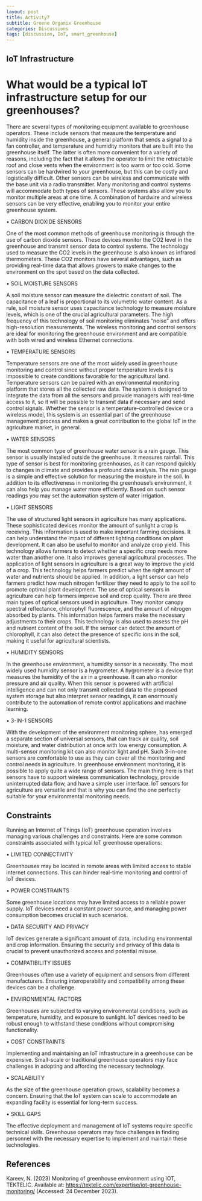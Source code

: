 ```yaml
---
layout: post
title: Activity7
subtitle: Greene Organix Greenhouse
categories: Discussions
tags: [discussion, IoT, smart_greenhouse]
---
```


## IoT Infrastructure

# What would be a typical IoT infrastructure setup for our greenhouses?

There are several types of monitoring equipment available to greenhouse operators. These include sensors that measure the temperature and humidity inside the greenhouse, a general platform that sends a signal to a fan controller, and temperature and humidity monitors that are built into the greenhouse itself. The latter is often more convenient for a variety of reasons, including the fact that it allows the operator to limit the retractable roof and close vents when the environment is too warm or too cold. Some sensors can be hardwired to your greenhouse, but this can be costly and logistically difficult. Other sensors can be wireless and communicate with the base unit via a radio transmitter. Many monitoring and control systems will accommodate both types of sensors. These systems also allow you to monitor multiple areas at one time. A combination of hardwire and wireless sensors can be very effective, enabling you to monitor your entire greenhouse system.

•	CARBON DIOXIDE SENSORS

One of the most common methods of greenhouse monitoring is through the use of carbon dioxide sensors. These devices monitor the CO2 level in the greenhouse and transmit sensor data to control systems. The technology used to measure the CO2 levels in the greenhouse is also known as infrared thermometers. These CO2 monitors have several advantages, such as providing real-time data that allows growers to make changes to the environment on the spot based on the data collected.

•	SOIL MOISTURE SENSORS

A soil moisture sensor can measure the dielectric constant of soil. The capacitance of a leaf is proportional to its volumetric water content. As a rule, soil moisture sensor uses capacitance technology to measure moisture levels, which is one of the crucial agricultural parameters. The high frequency of this technology of soil monitoring eliminates “noise” and offers high-resolution measurements. The wireless monitoring and control sensors are ideal for monitoring the greenhouse environment and are compatible with both wired and wireless Ethernet connections.

•	TEMPERATURE SENSORS

Temperature sensors are one of the most widely used in greenhouse monitoring and control since without proper temperature levels it is impossible to create conditions favorable for the agricultural land. Temperature sensors can be paired with an environmental monitoring platform that stores all the collected raw data. The system is designed to integrate the data from all the sensors and provide managers with real-time access to it, so it will be possible to transmit data if necessary and send control signals. Whether the sensor is a temperature-controlled device or a wireless model, this system is an essential part of the greenhouse management process and makes a great contribution to the global IoT in the agriculture market, in general.

•	WATER SENSORS

The most common type of greenhouse water sensor is a rain gauge. This sensor is usually installed outside the greenhouse. It measures rainfall. This type of sensor is best for monitoring greenhouses, as it can respond quickly to changes in climate and provides a profound data analysis. The rain gauge is a simple and effective solution for measuring the moisture in the soil. In addition to its effectiveness in monitoring the greenhouse’s environment, it can also help you manage water more efficiently. Based on such sensor readings you may set the automation system of water irrigation.

•	LIGHT SENSORS

The use of structured light sensors in agriculture has many applications. These sophisticated devices monitor the amount of sunlight a crop is receiving. This information is used to make important farming decisions. It can help understand the impact of different lighting conditions on plant development. It can also be useful to monitor and analyze crop yield. This technology allows farmers to detect whether a specific crop needs more water than another one. It also improves general agricultural processes.
The application of light sensors in agriculture is a great way to improve the yield of a crop. This technology helps farmers predict when the right amount of water and nutrients should be applied. In addition, a light sensor can help farmers predict how much nitrogen fertilizer they need to apply to the soil to promote optimal plant development.
The use of optical sensors in agriculture can help farmers improve soil and crop quality. There are three main types of optical sensors used in agriculture. They monitor canopy spectral reflectance, chlorophyll fluorescence, and the amount of nitrogen absorbed by plants. This information helps farmers make the necessary adjustments to their crops. This technology is also used to assess the pH and nutrient content of the soil. If the sensor can detect the amount of chlorophyll, it can also detect the presence of specific ions in the soil, making it useful for agricultural scientists.

•	HUMIDITY SENSORS

In the greenhouse environment, a humidity sensor is a necessity. The most widely used humidity sensor is a hygrometer. A hygrometer is a device that measures the humidity of the air in a greenhouse. It can also monitor pressure and air quality. When this sensor is powered with artificial intelligence and can not only transmit collected data to the proposed system storage but also interpret sensor readings, it can enormously contribute to the automation of remote control applications and machine learning.

•	3-IN-1 SENSORS

With the development of the environment monitoring sphere, has emerged a separate section of universal sensors, that can track air quality, soil moisture, and water distribution at once with low energy consumption. A multi-sensor monitoring kit can also monitor light and pH. Such 3-in-one sensors are comfortable to use as they can cover all the monitoring and control needs in agriculture.
In greenhouse environment monitoring, it is possible to apply quite a wide range of sensors. The main thing here is that sensors have to support wireless communication technology, provide uninterrupted data flow, and have a simple user interface. IoT sensors for agriculture are versatile and that is why you can find the one perfectly suitable for your environmental monitoring needs.

## Constraints


Running an Internet of Things (IoT) greenhouse operation involves managing various challenges and constraints. Here are some common constraints associated with typical IoT greenhouse operations:

•	LIMITED CONNECTIVITY

Greenhouses may be located in remote areas with limited access to stable internet connections. This can hinder real-time monitoring and control of IoT devices.

•	POWER CONSTRAINTS

Some greenhouse locations may have limited access to a reliable power supply. IoT devices need a constant power source, and managing power consumption becomes crucial in such scenarios.

•	DATA SECURITY AND PRIVACY

IoT devices generate a significant amount of data, including environmental and crop information. Ensuring the security and privacy of this data is crucial to prevent unauthorized access and potential misuse.

•	COMPATIBILITY ISSUES

Greenhouses often use a variety of equipment and sensors from different manufacturers. Ensuring interoperability and compatibility among these devices can be a challenge.

•	ENVIRONMENTAL FACTORS

Greenhouses are subjected to varying environmental conditions, such as temperature, humidity, and exposure to sunlight. IoT devices need to be robust enough to withstand these conditions without compromising functionality.

•	COST CONSTRAINTS

Implementing and maintaining an IoT infrastructure in a greenhouse can be expensive. Small-scale or traditional greenhouse operators may face challenges in adopting and affording the necessary technology.

•	SCALABILITY

As the size of the greenhouse operation grows, scalability becomes a concern. Ensuring that the IoT system can scale to accommodate an expanding facility is essential for long-term success.

•	SKILL GAPS

The effective deployment and management of IoT systems require specific technical skills. Greenhouse operators may face challenges in finding personnel with the necessary expertise to implement and maintain these technologies.

## References

Kareev, N. (2023) Monitoring of greenhouse environment using IOT, TEKTELIC. Available at: https://tektelic.com/expertise/iot-greenhouse-monitoring/ (Accessed: 24 December 2023). 
